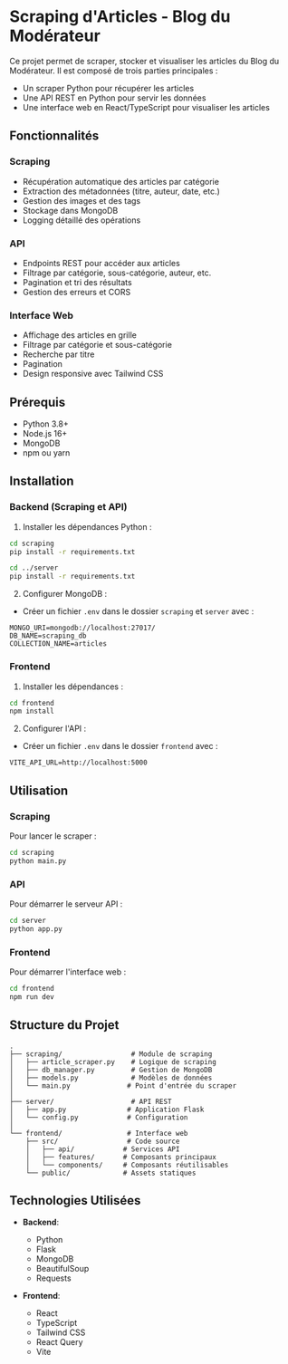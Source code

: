 # Scraping d'Articles - Blog du Modérateur

Ce projet permet de scraper, stocker et visualiser les articles du Blog du Modérateur. Il est composé de trois parties principales :
- Un scraper Python pour récupérer les articles
- Une API REST en Python pour servir les données
- Une interface web en React/TypeScript pour visualiser les articles

## Fonctionnalités

### Scraping
- Récupération automatique des articles par catégorie
- Extraction des métadonnées (titre, auteur, date, etc.)
- Gestion des images et des tags
- Stockage dans MongoDB
- Logging détaillé des opérations

### API
- Endpoints REST pour accéder aux articles
- Filtrage par catégorie, sous-catégorie, auteur, etc.
- Pagination et tri des résultats
- Gestion des erreurs et CORS

### Interface Web
- Affichage des articles en grille
- Filtrage par catégorie et sous-catégorie
- Recherche par titre
- Pagination
- Design responsive avec Tailwind CSS

## Prérequis

- Python 3.8+
- Node.js 16+
- MongoDB
- npm ou yarn

## Installation

### Backend (Scraping et API)

1. Installer les dépendances Python :
```bash
cd scraping
pip install -r requirements.txt

cd ../server
pip install -r requirements.txt
```

2. Configurer MongoDB :
- Créer un fichier `.env` dans le dossier `scraping` et `server` avec :
```
MONGO_URI=mongodb://localhost:27017/
DB_NAME=scraping_db
COLLECTION_NAME=articles
```

### Frontend

1. Installer les dépendances :
```bash
cd frontend
npm install
```

2. Configurer l'API :
- Créer un fichier `.env` dans le dossier `frontend` avec :
```
VITE_API_URL=http://localhost:5000
```

## Utilisation

### Scraping

Pour lancer le scraper :
```bash
cd scraping
python main.py
```

### API

Pour démarrer le serveur API :
```bash
cd server
python app.py
```

### Frontend

Pour démarrer l'interface web :
```bash
cd frontend
npm run dev
```

## Structure du Projet

```
.
├── scraping/                 # Module de scraping
│   ├── article_scraper.py    # Logique de scraping
│   ├── db_manager.py         # Gestion de MongoDB
│   ├── models.py             # Modèles de données
│   └── main.py              # Point d'entrée du scraper
│
├── server/                   # API REST
│   ├── app.py               # Application Flask
│   └── config.py            # Configuration
│
└── frontend/                # Interface web
    ├── src/                 # Code source
    │   ├── api/            # Services API
    │   ├── features/       # Composants principaux
    │   └── components/     # Composants réutilisables
    └── public/             # Assets statiques
```

## Technologies Utilisées

- **Backend**:
  - Python
  - Flask
  - MongoDB
  - BeautifulSoup
  - Requests

- **Frontend**:
  - React
  - TypeScript
  - Tailwind CSS
  - React Query
  - Vite

